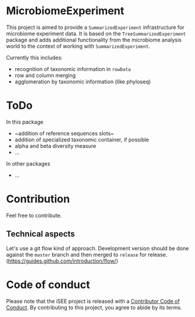 # MicrobiomeExperiment

This project is aimed to provide a `SummarizedExperiment` infrastructure
for microbiome experiment data. It is based on the `TreeSummarizedExperiment`
package and adds additional functionality from the microbiome analysis world to
the context of working with `SummarizedExperiment`.

Currently this includes:

- recognition of taxonomic information in `rowData`
- row and column merging
- agglomeration by taxonomic information (like phyloseq)

# ToDo

In this package

- ~addition of reference sequences slots~
- addition of specialized taxonomic container, if possible
- alpha and beta diversity measure
- ...

In other packages

- ...

# Contribution

Feel free to contribute.

## Technical aspects

Let's use a git flow kind of approach. Development version should be done 
against the `master` branch and then merged to `release` for release. 
(https://guides.github.com/introduction/flow/)

# Code of conduct

Please note that the iSEE project is released with a [Contributor Code of Conduct](https://contributor-covenant.org/version/2/0/CODE_OF_CONDUCT.html).
By contributing to this project, you agree to abide by its terms.
